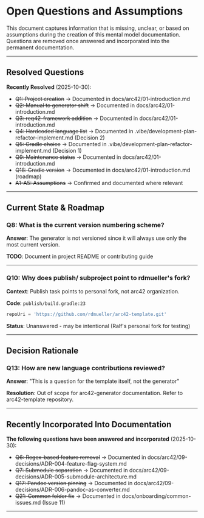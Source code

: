 # Open Questions and Assumptions

This document captures information that is missing, unclear, or based on assumptions during the creation of this mental model documentation. Questions are removed once answered and incorporated into the permanent documentation.

---

## Resolved Questions

**Recently Resolved** (2025-10-30):
- ~~Q1: Project creation~~ → Documented in docs/arc42/01-introduction.md
- ~~Q2: Manual to generator shift~~ → Documented in docs/arc42/01-introduction.md
- ~~Q3: req42-framework addition~~ → Documented in docs/arc42/01-introduction.md
- ~~Q4: Hardcoded language list~~ → Documented in .vibe/development-plan-refactor-implement.md (Decision 2)
- ~~Q5: Gradle choice~~ → Documented in .vibe/development-plan-refactor-implement.md (Decision 1)
- ~~Q9: Maintenance status~~ → Documented in docs/arc42/01-introduction.md
- ~~Q18: Gradle version~~ → Documented in docs/arc42/01-introduction.md (roadmap)
- ~~A1-A5: Assumptions~~ → Confirmed and documented where relevant

---

## Current State & Roadmap

### Q8: What is the current version numbering scheme?

**Answer**: The generator is not versioned since it will always use only the most current version.

**TODO**: Document in project README or contributing guide

---

### Q10: Why does publish/ subproject point to rdmueller's fork?

**Context**: Publish task points to personal fork, not arc42 organization.

**Code**: `publish/build.gradle:23`
```groovy
repoUri = 'https://github.com/rdmueller/arc42-template.git'
```

**Status**: Unanswered - may be intentional (Ralf's personal fork for testing)

---

## Decision Rationale

### Q13: How are new language contributions reviewed?

**Answer**: "This is a question for the template itself, not the generator"

**Resolution**: Out of scope for arc42-generator documentation. Refer to arc42-template repository.

---

## Recently Incorporated Into Documentation

**The following questions have been answered and incorporated** (2025-10-30):

- ~~Q6: Regex-based feature removal~~ → Documented in docs/arc42/09-decisions/ADR-004-feature-flag-system.md
- ~~Q7: Submodule separation~~ → Documented in docs/arc42/09-decisions/ADR-005-submodule-architecture.md
- ~~Q17: Pandoc version pinning~~ → Documented in docs/arc42/09-decisions/ADR-006-pandoc-as-converter.md
- ~~Q21: Common folder fix~~ → Documented in docs/onboarding/common-issues.md (Issue 11)

---


